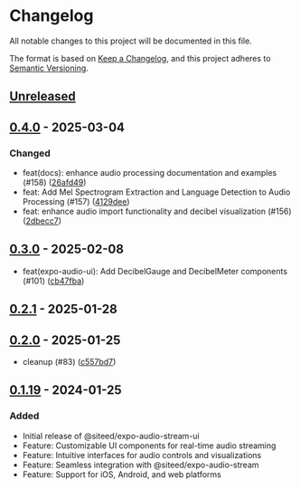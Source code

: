 # Changelog

All notable changes to this project will be documented in this file.

The format is based on [Keep a Changelog](https://keepachangelog.com/en/1.0.0/),
and this project adheres to [Semantic Versioning](https://semver.org/spec/v2.0.0.html).

## [Unreleased]


## [0.4.0] - 2025-03-04
### Changed
- feat(docs): enhance audio processing documentation and examples (#158) ([26afd49](https://github.com/deeeed/expo-audio-stream/commit/26afd4938e1c626294f40b50a84fe15f5c2bb6a1))
- feat: Add Mel Spectrogram Extraction and Language Detection to Audio Processing (#157) ([4129dee](https://github.com/deeeed/expo-audio-stream/commit/4129dee87c27dd5a9911c85e3dbf045507876cc1))
- feat: enhance audio import functionality and decibel visualization (#156) ([2dbecc7](https://github.com/deeeed/expo-audio-stream/commit/2dbecc7bd0ea46edd80c2b0e28dd2a0525953362))
## [0.3.0] - 2025-02-08
- feat(expo-audio-ui): Add DecibelGauge and DecibelMeter components (#101) ([cb47fba](https://github.com/deeeed/expo-audio-stream/commit/cb47fbad8e10eec98932c40c6c75aebac82a0bc8))
## [0.2.1] - 2025-01-28

## [0.2.0] - 2025-01-25
- cleanup (#83) ([c557bd7](https://github.com/deeeed/expo-audio-stream/commit/c557bd79e3b043bc89695a0351014eaca6857036))
## [0.1.19] - 2024-01-25
### Added
- Initial release of @siteed/expo-audio-stream-ui
- Feature: Customizable UI components for real-time audio streaming
- Feature: Intuitive interfaces for audio controls and visualizations
- Feature: Seamless integration with @siteed/expo-audio-stream
- Feature: Support for iOS, Android, and web platforms

[unreleased]: https://github.com/deeeed/expo-audio-stream/compare/@siteed/expo-audio-ui@0.4.0...HEAD
[0.4.0]: https://github.com/deeeed/expo-audio-stream/compare/@siteed/expo-audio-ui@0.3.0...@siteed/expo-audio-ui@0.4.0
[0.3.0]: https://github.com/deeeed/expo-audio-stream/compare/@siteed/expo-audio-ui@0.2.1...@siteed/expo-audio-ui@0.3.0
[0.2.1]: https://github.com/deeeed/expo-audio-stream/compare/@siteed/expo-audio-ui@0.2.0...@siteed/expo-audio-ui@0.2.1
[0.2.0]: https://github.com/deeeed/expo-audio-stream/compare/@siteed/expo-audio-ui@0.1.19...@siteed/expo-audio-ui@0.2.0
[Unreleased]: https://github.com/deeeed/expo-audio-stream/compare/@siteed/expo-audio-ui@0.1.19...HEAD
[0.1.19]: https://github.com/deeeed/expo-audio-stream/releases/tag/@siteed/expo-audio-ui@0.1.19
